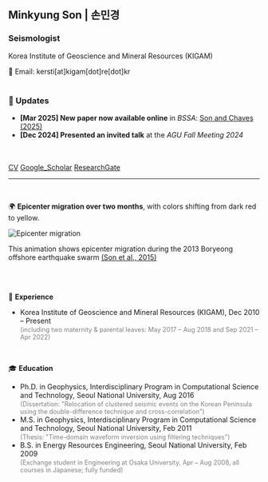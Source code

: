 ## Minkyung Son | 손민경
### Seismologist
Korea Institute of Geoscience and Mineral Resources (KIGAM)  

📧 Email: kersti[at]kigam[dot]re[dot]kr
<br><br>

### 📢 Updates
- **[Mar 2025] New paper now available online** in *BSSA*: [Son and Chaves (2025)](https://doi.org/10.1785/0120240149)
- **[Dec 2024] Presented an invited talk** at the *AGU Fall Meeting 2024*
<br><br><br>

[CV](https://drive.google.com/file/d/1IQnCE6MnFiwdhD7vqg9NG8U9tPDegy-c/view?usp=drivesdk)
[Google_Scholar](https://scholar.google.com/citations?user=3ssY-5gAAAAJ&hl=en)
[ResearchGate](https://www.researchgate.net/profile/Minkyung-Son?ev=hdr_xprf)
<br>


---
<br>
<!--<details open>
  <summary><u>2013 Boryeong offshore earthquake sequence</u></summary> -->

🌍 **Epicenter migration over two months**, 
with colors shifting from dark red to yellow. 

  ![Epicenter migration](https://static-content.springer.com/esm/art%3A10.1007%2Fs12303-014-0038-2/MediaObjects/12303_2014_38_MOESM1_ESM.gif)

This animation shows epicenter migration during the 2013 Boryeong offshore earthquake swarm [(Son et al., 2015)](https://link.springer.com/article/10.1007/s12303-014-0038-2)<br>  
<!--</details>-->


<!--<details open>
  <summary><u>Experience & Education</u></summary>-->
<br>

<!--<details open>
  <summary><u>Experience & Education</u></summary>-->
<br>

💼 **Experience**  
- Korea Institute of Geoscience and Mineral Resources (KIGAM), Dec 2010 – Present  
  <span style="color: gray; font-size: 90%;">(including two maternity & parental leaves: May 2017 – Aug 2018 and Sep 2021 – Apr 2022)</span>  
<br>

🎓 **Education**  
- Ph.D. in Geophysics, Interdisciplinary Program in Computational Science and Technology, Seoul National University, Aug 2016  
  <span style="color: gray; font-size: 90%;">(Dissertation: "Relocation of clustered seismic events on the Korean Peninsula using the double-difference technique and cross-correlation")</span>
- M.S. in Geophysics, Interdisciplinary Program in Computational Science and Technology, Seoul National University, Feb 2011  
  <span style="color: gray; font-size: 90%;">(Thesis: "Time-domain waveform inversion using filtering techniques")</span>
- B.S. in Energy Resources Engineering, Seoul National University, Feb 2009  
  <span style="color: gray; font-size: 90%;">(Exchange student in Engineering at Osaka University, Apr – Aug 2008, all courses in Japanese; fully funded)</span>

<!--</details>-->
<br><br><br>






